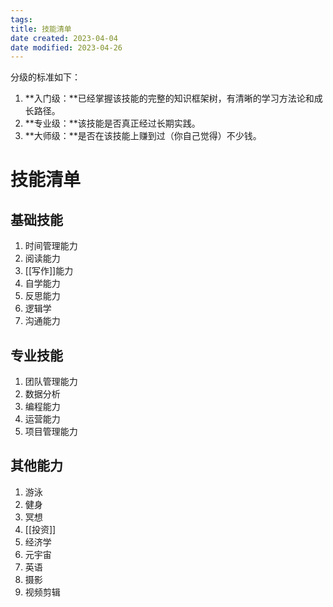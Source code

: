 ```yaml
---
tags:
title: 技能清单
date created: 2023-04-04
date modified: 2023-04-26
---
```


分级的标准如下：

1. **入门级：**已经掌握该技能的完整的知识框架树，有清晰的学习方法论和成长路径。
2. **专业级：**该技能是否真正经过长期实践。
3. **大师级：**是否在该技能上赚到过（你自己觉得）不少钱。

# 技能清单

## 基础技能

1. 时间管理能力
2. 阅读能力
3. [[写作]]能力
4. 自学能力
5. 反思能力
6. 逻辑学
7. 沟通能力

## 专业技能

1. 团队管理能力
2. 数据分析
3. 编程能力
4. 运营能力
5. 项目管理能力

## 其他能力

1. 游泳
2. 健身
3. 冥想
4. [[投资]]
5. 经济学
6. 元宇宙
7. 英语
8. 摄影
9. 视频剪辑
